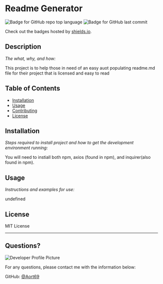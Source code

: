 # Readme Generator
  ![Badge for GitHub repo top language](https://img.shields.io/github/languages/top/Aort69/readME-generator?style=flat&logo=appveyor) ![Badge for GitHub last commit](https://img.shields.io/github/last-commit/Aort69/readME-generator?style=flat&logo=appveyor)
  
  Check out the badges hosted by [shields.io](https://shields.io/).
  
  
  ## Description 
  
  *The what, why, and how:* 
  
  This project is to help those in need of an easy auot populating readme.md file for their project that is licensed and easy to read
  ## Table of Contents
  * [Installation](#installation)
  * [Usage](#usage)
  * [Contributing](#contributing)
  * [License](#license)
  
  ## Installation
  
  *Steps required to install project and how to get the development environment running:*
  
  You will need to instiall both npm, axios (found in npm), and inquirer(also found in npm).
  
  ## Usage 
  
  *Instructions and examples for use:*
  
  undefined
  
  ## License
  
  MIT License
  
  ---
  
  ## Questions?
  
  ![Developer Profile Picture](https://avatars.githubusercontent.com/u/73323447?v=4) 
  
  For any questions, please contact me with the information below:
 
  GitHub: [@Aort69](https://api.github.com/users/Aort69)
  